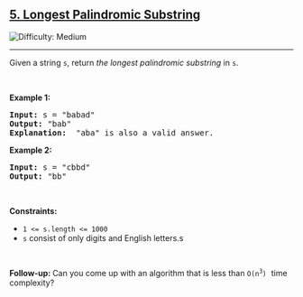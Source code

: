 
<h2><a href="https://leetcode.com/problems/longest-palindromic-substring">5. Longest Palindromic Substring </a></h2> <img src='https://img.shields.io/badge/Difficulty-Medium-Yellow' alt='Difficulty: Medium' /><hr>


<p>Given a string <code>s</code>, return <em>the longest palindromic substring</em> in <code>s</code>.</p>


<p>&nbsp;</p>
<p><strong class="example">Example 1:</strong></p>

<pre>
<strong>Input:</strong> s = "babad"
<strong>Output:</strong> "bab"
<strong>Explanation:</strong>  "aba" is also a valid answer.
</pre>

<p><strong class="example">Example 2:</strong></p>

<pre>
<strong>Input:</strong> s = "cbbd"
<strong>Output:</strong> "bb"
</pre>

<p>&nbsp;</p>
<p><strong>Constraints:</strong></p>

<ul>
	<li><code>1 <= s.length <= 1000</code></li>
	<li><code>s</code> consist of only digits and English letters.s</li>
	
</ul>

<p>&nbsp;</p>
<strong>Follow-up:&nbsp;</strong>Can you come up with an algorithm that is less than <code>O(n<sup>3</sup>)</code><font face="monospace">&nbsp;</font>time complexity?
